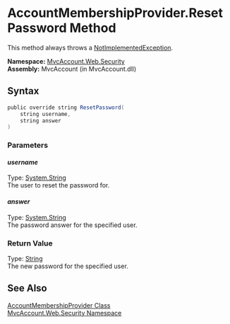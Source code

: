 AccountMembershipProvider.ResetPassword Method
==============================================
This method always throws a [NotImplementedException][1].

**Namespace:** [MvcAccount.Web.Security][2]  
**Assembly:** MvcAccount (in MvcAccount.dll)

Syntax
------

```csharp
public override string ResetPassword(
	string username,
	string answer
)
```

### Parameters

#### *username*
Type: [System.String][3]  
The user to reset the password for.

#### *answer*
Type: [System.String][3]  
The password answer for the specified user.

### Return Value
Type: [String][3]  
The new password for the specified user.

See Also
--------
[AccountMembershipProvider Class][4]  
[MvcAccount.Web.Security Namespace][2]  

[1]: http://msdn2.microsoft.com/en-us/library/6byb74h9
[2]: ../README.md
[3]: http://msdn2.microsoft.com/en-us/library/s1wwdcbf
[4]: README.md